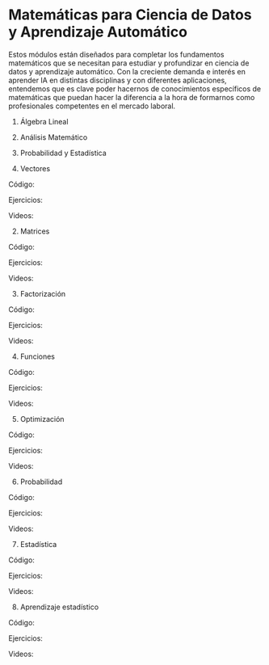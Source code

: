 # Matemáticas para Ciencia de Datos y Aprendizaje Automático

Estos módulos están diseñados para completar los fundamentos matemáticos que se necesitan para estudiar y profundizar en ciencia de datos y aprendizaje automático. Con la creciente demanda e interés en aprender IA en distintas disciplinas y con diferentes aplicaciones, entendemos que es clave poder hacernos de conocimientos específicos de matemáticas que puedan hacer la diferencia a la hora de formarnos como profesionales competentes en el mercado laboral.


1. Álgebra Lineal
2. Análisis Matemático
3. Probabilidad y Estadística

1. Vectores

Código: 


Ejercicios: 


Videos: 

2. Matrices

Código: 


Ejercicios: 


Videos: 

3. Factorización

Código: 


Ejercicios: 


Videos: 

4. Funciones

Código: 


Ejercicios: 


Videos: 

5. Optimización

Código: 


Ejercicios: 


Videos: 

6. Probabilidad

Código: 


Ejercicios: 


Videos: 

7. Estadística

Código: 


Ejercicios: 


Videos: 

8. Aprendizaje estadístico

Código: 


Ejercicios: 


Videos: 

